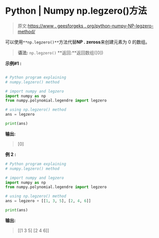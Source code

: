 # Python | Numpy np.legzero()方法

> 原文:[https://www . geesforgeks . org/python-numpy-NP-legzero-method/](https://www.geeksforgeeks.org/python-numpy-np-legzero-method/)

可以使用`**np.legzero()**`方法代替**NP . zeross**来创建元素为 0 的数组。

> **语法:** `np.legzero()`
> **返回:**返回数组([0])

**示例#1 :**

```py

# Python program explaining
# numpy.legzero() method 

# import numpy and legzero
import numpy as np
from numpy.polynomial.legendre import legzero

# using np.legzero() method
ans = legzero

print(ans)
```

**输出:**

> [0]

**例 2 :**

```py
# Python program explaining
# numpy.legzero() method 

# import numpy and legzero
import numpy as np
from numpy.polynomial.legendre import legzero

# using np.legzero() method
ans = legzero + [[1, 3, 5], [2, 4, 6]]

print(ans)
```

**输出:**

> [[1 3 5]
> [2 4 6]]